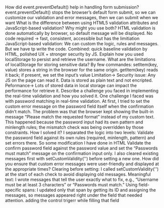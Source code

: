 How did event.preventDefault() help in handling form submission? 
  event.preventDefault() stops the browser’s default form submit, so we can customize our validation and error messages, then we can submit when we want
What is the difference between using HTML5 validation attributes and JavaScript-based validation? Why might you use both? 
  HTML validation is done automatically by browser, so default message will be displayed. No code required → fast, consistent, accessible but has the limitiation
  JavaScript-based validation: We can custom the logic, rules and messages. But we have tp write the code.
  Combined: quick baseline validation by HTML, polished UX + stronger security by JS.
Explain how you used localStorage to persist and retrieve the username. What are the limitations of localStorage for storing sensitive data?
   By few commandes: 
     setItem(key, value) stores a string in the browser for the same origin.
     getItem(key) reads it back; if present, we set the input’s value
     Limitation-> Security issue: Any JS on the page can read it. Data is stored as plain text and not encripted.
     Peformance-> Lots of stored data in local storage can impact the performance for retrieve it.
Describe a challenge you faced in implementing the real-time validation and how you solved it.
  One challenge I faced was with password matching in real-time validation. 
  At first, I tried to set the custom error message on the password field itself when the confirmation didn’t match. 
  The problem was that the browser kept showing the built-in message “Please match the requested format” instead of my custom text. 
  This happened because the password input had its own pattern and minlength rules; the mismatch check was being overridden by those constraints.
  How I solved it? I separated the logic into two levels:
      Validate the password field against its own rules (required, minlength, pattern) and set errors there. So some modification I have done in HTML
      Validate the confirm password field against the password value and set the “Passwords must match” message on the confirmation input only.
      I also cleared existing messages first with setCustomValidity('') before setting a new one.
How did you ensure that custom error messages were user-friendly and displayed at the appropriate times?
  Clearing before setting: I called setCustomValidity('') at the start of each check to avoid displaying old messages.
  Meaningful text: I wrote messages that tell the user exactly what to fix, e.g., “Username must be at least 3 characters” or “Passwords must match.”
  Using field-specific spans: I updated only that span by getting its ID and assigning the messages, so messages appeared right under the field that needed attention.
  adding the control trigerr while filling that field
